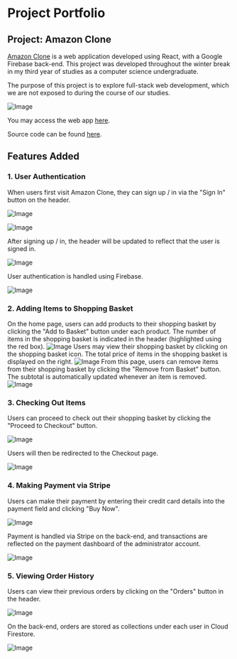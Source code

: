 # Project Portfolio
## Project: Amazon Clone
[Amazon Clone](https://clone-124e6.web.app/) is a web application developed using React, with a Google Firebase back-end. This project was developed throughout the winter break in my third year of studies as a computer science undergraduate.

The purpose of this project is to explore full-stack web development, which we are not exposed to during the course of our studies.

![Image](./media/home.png)

You may access the web app [here](https://clone-124e6.web.app/).

Source code can be found [here](https://github.com/shawnlsj97/Amazon-Clone).

## Features Added
### 1. User Authentication
When users first visit Amazon Clone, they can sign up / in via the "Sign In" button on the header.

![Image](./media/auth/1.PNG)

![Image](./media/auth/2.png)


After signing up / in, the header will be updated to reflect that the user is signed in.

![Image](./media/auth/3.PNG)

User authentication is handled using Firebase.

![Image](./media/auth/4.png)

### 2. Adding Items to Shopping Basket
On the home page, users can add products to their shopping basket by clicking the "Add to Basket" button under each product. The number of items in the shopping basket is indicated in the header (highlighted using the red box).
![Image](./media/shopping/1.PNG)
Users may view their shopping basket by clicking on the shopping basket icon. The total price of items in the shopping basket is displayed on the right.
![Image](./media/shopping/2.PNG)
From this page, users can remove items from their shopping basket by clicking the "Remove from Basket" button. The subtotal is automatically updated whenever an item is removed.
![Image](./media/shopping/3.PNG)

### 3. Checking Out Items
Users can proceed to check out their shopping basket by clicking the "Proceed to Checkout" button.

![Image](./media/shopping/1.PNG)

Users will then be redirected to the Checkout page.

![Image](./media/shopping/2.PNG)

### 4. Making Payment via Stripe
Users can make their payment by entering their credit card details into the payment field and clicking "Buy Now".

![Image](./media/payment/1.PNG)

Payment is handled via Stripe on the back-end, and transactions are reflected on the payment dashboard of the administrator account.

![Image](./media/payment/2.PNG)

### 5. Viewing Order History
Users can view their previous orders by clicking on the "Orders" button in the header.

![Image](./media/history/1.PNG)

On the back-end, orders are stored as collections under each user in Cloud Firestore.

![Image](./media/history/2.PNG)
